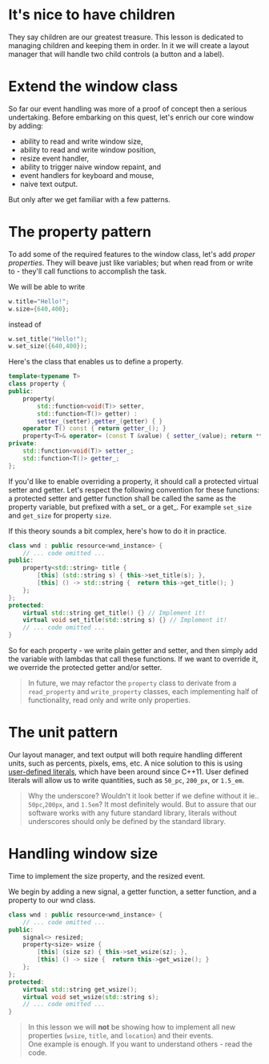 # It's nice to have children

They say children are our greatest treasure. This lesson 
is dedicated to managing children and keeping them in order.
In it we will create a layout manager that will handle two 
child controls (a button and a label).

# Extend the window class

So far our event handling was more of a proof of concept
then a serious undertaking. Before embarking on this quest, 
let's enrich our core window by adding:
 * ability to read and write window size,
 * ability to read and write window position,
 * resize event handler,  
 * ability to trigger naive window repaint, and
 * event handlers for keyboard and mouse,
 * naive text output.

But only after we get familiar with a few patterns.

# The property pattern

To add some of the required features to the window class,
let's add *proper properties*. They will beave just like
variables; but when read from or write to - they'll call 
functions to accomplish the task. 

We will be able to write

~~~cpp
w.title="Hello!";
w.size={640,400};
~~~

instead of

~~~cpp
w.set_title("Hello!");
w.set_size({640,400});
~~~

Here's the class that enables us to define a property.

~~~cpp
template<typename T>
class property {
public:
    property(
        std::function<void(T)> setter,
        std::function<T()> getter) :
        setter_(setter),getter_(getter) { }
    operator T() const { return getter_(); }
    property<T>& operator= (const T &value) { setter_(value); return *this; }
private:
    std::function<void(T)> setter_;
    std::function<T()> getter_;
};
~~~

If you'd like to enable overriding a property, it should 
call a protected virtual setter and getter. Let's respect 
the following convention for these functions: a protected 
setter and getter function shall be called the same as
the property variable, but prefixed with a set_ or a get_. 
For example `set_size` and `get_size` for property `size`. 

If this theory sounds a bit complex, here's how to do it in
practice.

~~~cpp
class wnd : public resource<wnd_instance> {
    // ... code omitted ...
public:
    property<std::string> title {
        [this] (std::string s) { this->set_title(s); },
        [this] () -> std::string {  return this->get_title(); }
    };
};
protected:
    virtual std::string get_title() {} // Implement it!
    virtual void set_title(std::string s) {} // Implement it!
    // ... code omitted ...
}
~~~

So for each property - we write plain getter and setter, and then 
simply add the variable with lambdas that call these functions.
If we want to override it, we override the protected getter and/or setter.

 > In future, we may refactor the `property` class to derivate 
 > from a `read_property` and `write_property` classes, each implementing
 > half of functionality, read only and write only properties.

# The unit pattern

Our layout manager, and text output will both require 
handling different units, such as percents, pixels, ems, etc. 
A nice solution to this is using [user-defined literals](https://www.geeksforgeeks.org/user-defined-literals-cpp/), which have been around since C++11. 
User defined literals will allow us to write quantities, such as `50_pc`, `200_px`,
or `1.5_em`.

 > Why the underscore? Wouldn't it look better if we define 
 > without it ie.. `50pc`,`200px`, and `1.5em`? It most
 > definitely would. But to assure that our software works
 > with any future standard library, literals without underscores
 > should only be defined by the standard library.

# Handling window size 

Time to implement the size property, and the resized event.

We begin by adding a new signal, a getter function, a setter function,
and a property to our wnd class.

~~~cpp
class wnd : public resource<wnd_instance> {
    // ... code omitted ...
public:
    signal<> resized;
    property<size> wsize {
        [this] (size sz) { this->set_wsize(sz); },
        [this] () -> size {  return this->get_wsize(); }
    };
};
protected:
    virtual std::string get_wsize(); 
    virtual void set_wsize(std::string s); 
    // ... code omitted ...
}
~~~

 > In this lesson we will **not** be showing how to implement  all new 
 > properties (`wsize`, `title`, and `location`) and their events.  
 > One example is enough. If you want to understand others - read the code. 